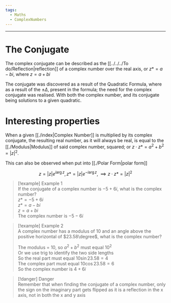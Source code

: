 ```yaml
---
tags:
  - Maths
  - ComplexNumbers
---
```

---  
  
# The Conjugate  
  
The complex conjugate can be described as the [[../../../To do/Reflection|reflection]] of a complex number over the real axis, or $z* = a - bi$, where $z=a+bi$  
  
The conjugate was discovered as a result of the Quadratic Formula, where as a result of the $\pm \Delta$, present in the formula; the need for the complex conjugate was realised.  With both the complex number, and its conjugate being solutions to a given quadratic.  
  
# Interesting properties  
  
When a given [[./index|Complex Number]] is multiplied by its complex conjugate, the resulting real number, as it will always be real, is equal to the [[./Modulus|Modulus]] of said complex number, squared; or $z \cdot z* = a^{2}+ b^{2}  = |z|^2$.  
  
This can also be observed when put into [[./Polar Form|polar form]]  
  
$$z = |z|e^{i\arg{z}}, z* = |z|e^{-i\arg{z}}, \implies z \cdot z* = |z|^2$$  
>[!example] Example 1  
>If the conjugate of a complex number is $-5+6i$, what is the complex number?  
>$z* = -5+6i$  
>$z*=a-bi$  
>$z=a+bi$  
>The complex number is $-5-6i$  
  
>[!example] Example 2  
>A complex number has a modulus of 10 and an angle above the positive horizontal of $23.58\degree$, what is the complex number?  
>  
>The modulus = 10, so $a^2+b^2$ must equal $10^2$  
>Or we use trig to identify the two side lengths  
>So the real part must equal $10\sin23.58 = 4$  
>The complex part must equal $10\cos23.58 = 6$  
>So the complex number is $4+6i$   
  
>[!danger] Danger  
> Remember that when finding the conjugate of a complex number, only the sign on the imaginary part gets flipped as it is a reflection in the x axis, not in both the x and y axis  
